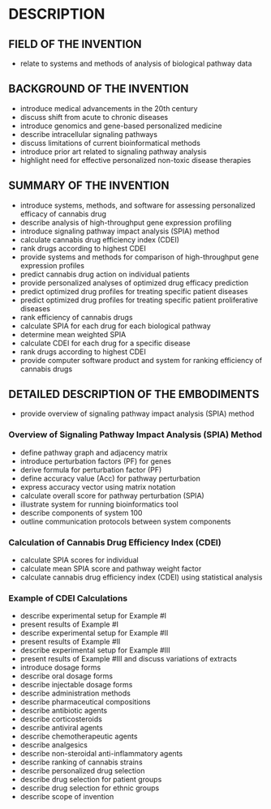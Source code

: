 # DESCRIPTION

## FIELD OF THE INVENTION

- relate to systems and methods of analysis of biological pathway data

## BACKGROUND OF THE INVENTION

- introduce medical advancements in the 20th century
- discuss shift from acute to chronic diseases
- introduce genomics and gene-based personalized medicine
- describe intracellular signaling pathways
- discuss limitations of current bioinformatical methods
- introduce prior art related to signaling pathway analysis
- highlight need for effective personalized non-toxic disease therapies

## SUMMARY OF THE INVENTION

- introduce systems, methods, and software for assessing personalized efficacy of cannabis drug
- describe analysis of high-throughput gene expression profiling
- introduce signaling pathway impact analysis (SPIA) method
- calculate cannabis drug efficiency index (CDEI)
- rank drugs according to highest CDEI
- provide systems and methods for comparison of high-throughput gene expression profiles
- predict cannabis drug action on individual patients
- provide personalized analyses of optimized drug efficacy prediction
- predict optimized drug profiles for treating specific patient diseases
- predict optimized drug profiles for treating specific patient proliferative diseases
- rank efficiency of cannabis drugs
- calculate SPIA for each drug for each biological pathway
- determine mean weighted SPIA
- calculate CDEI for each drug for a specific disease
- rank drugs according to highest CDEI
- provide computer software product and system for ranking efficiency of cannabis drugs

## DETAILED DESCRIPTION OF THE EMBODIMENTS

- provide overview of signaling pathway impact analysis (SPIA) method

### Overview of Signaling Pathway Impact Analysis (SPIA) Method

- define pathway graph and adjacency matrix
- introduce perturbation factors (PF) for genes
- derive formula for perturbation factor (PF)
- define accuracy value (Acc) for pathway perturbation
- express accuracy vector using matrix notation
- calculate overall score for pathway perturbation (SPIA)
- illustrate system for running bioinformatics tool
- describe components of system 100
- outline communication protocols between system components

### Calculation of Cannabis Drug Efficiency Index (CDEI)

- calculate SPIA scores for individual
- calculate mean SPIA score and pathway weight factor
- calculate cannabis drug efficiency index (CDEI) using statistical analysis

### Example of CDEI Calculations

- describe experimental setup for Example #I
- present results of Example #I
- describe experimental setup for Example #II
- present results of Example #II
- describe experimental setup for Example #III
- present results of Example #III and discuss variations of extracts
- introduce dosage forms
- describe oral dosage forms
- describe injectable dosage forms
- describe administration methods
- describe pharmaceutical compositions
- describe antibiotic agents
- describe corticosteroids
- describe antiviral agents
- describe chemotherapeutic agents
- describe analgesics
- describe non-steroidal anti-inflammatory agents
- describe ranking of cannabis strains
- describe personalized drug selection
- describe drug selection for patient groups
- describe drug selection for ethnic groups
- describe scope of invention

